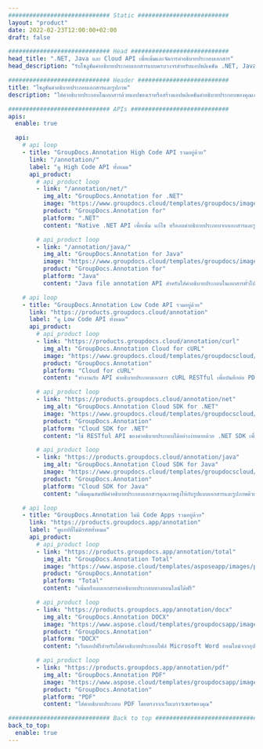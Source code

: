 ```yaml
---
############################# Static ##########################
layout: "product"
date: 2022-02-23T12:00:00+02:00
draft: false

############################# Head ############################
head_title: ".NET, Java และ Cloud API เพื่อเพิ่มและจัดการคำอธิบายประกอบเอกสาร"
head_description: "รับโซลูชันคำอธิบายประกอบเอกสารแบบครบวงจรสำหรับแอปพลิเคชัน .NET, Java และ Cloud เพื่ออธิบายประกอบเอกสารทั่วไปและรูปแบบรูปภาพ"

############################# Header ##########################
title: "โซลูชันคำอธิบายประกอบเอกสารและรูปภาพ"
description: "ใส่คำอธิบายประกอบในเอกสารด้วยแอปของเราหรือสร้างแอปพลิเคชันคำอธิบายประกอบของคุณเองในแพลตฟอร์มยอดนิยมโดยใช้ API ในองค์กรหรือบนคลาวด์"

############################# APIs ############################
apis:
  enable: true

  api:
    # api loop
    - title: "GroupDocs.Annotation High Code API รวมอยู่ด้วย"
      link: "/annotation/"
      label: "ดู High Code API ทั้งหมด"
      api_product:
        # api_product loop
        - link: "/annotation/net/"
          img_alt: "GroupDocs.Annotation for .NET"
          image: "https://www.groupdocs.cloud/templates/groupdocs/images/product-logos/groupdocs-annotation-net.png"
          product: "GroupDocs.Annotation for"
          platform: ".NET"
          content: "Native .NET API เพื่อเพิ่ม แก้ไข หรือลบคำอธิบายประกอบจากเอกสารและรูปภาพได้อย่างมีประสิทธิภาพ รองรับการทำงานกับคำอธิบายประกอบยอดนิยมทุกประเภท"

        # api_product loop
        - link: "/annotation/java/"
          img_alt: "GroupDocs.Annotation for Java"
          image: "https://www.groupdocs.cloud/templates/groupdocs/images/product-logos/groupdocs-annotation-java.png"
          product: "GroupDocs.Annotation for"
          platform: "Java"
          content: "Java file annotation API สำหรับใส่คำอธิบายประกอบในเอกสารทั่วไปและรูปแบบไฟล์ภาพบนระบบปฏิบัติการใด ๆ ที่ติดตั้ง JDK"

    # api loop
    - title: "GroupDocs.Annotation Low Code API รวมอยู่ด้วย"
      link: "https://products.groupdocs.cloud/annotation"
      label: "ดู Low Code API ทั้งหมด"
      api_product:
        # api_product loop
        - link: "https://products.groupdocs.cloud/annotation/curl"
          img_alt: "GroupDocs.Annotation Cloud for cURL"
          image: "https://www.groupdocs.cloud/templates/groupdocscloud/images/sdk/272x272/groupdocs_annotation-for-curl.png"
          product: "GroupDocs.Annotation"
          platform: "Cloud for cURL"
          content: "ทำงานกับ API คำอธิบายประกอบเอกสาร cURL RESTful เพื่อบันทึกย่อ PDF, Word, Excel, PowerPoint, Visio, รูปภาพ และรูปแบบอื่นๆ อีกมากมายในแอปพลิเคชันของคุณอย่างรวดเร็ว"

        # api_product loop
        - link: "https://products.groupdocs.cloud/annotation/net"
          img_alt: "GroupDocs.Annotation Cloud SDK for .NET"
          image: "https://www.groupdocs.cloud/templates/groupdocscloud/images/sdk/272x272/groupdocs_annotation-for-net.png"
          product: "GroupDocs.Annotation"
          platform: "Cloud SDK for .NET"
          content: "ใช้ RESTful API ของคำอธิบายประกอบได้อย่างง่ายดายด้วย .NET SDK เพื่อเพิ่มข้อความ ลายน้ำ พื้นที่ จุด และประเภทคำอธิบายประกอบอื่นๆ ในรูปแบบไฟล์ยอดนิยมกว่า 40 รูปแบบ"

        # api_product loop
        - link: "https://products.groupdocs.cloud/annotation/java"
          img_alt: "GroupDocs.Annotation Cloud SDK for Java"
          image: "https://www.groupdocs.cloud/templates/groupdocscloud/images/sdk/272x272/groupdocs_annotation-for-java.png"
          product: "GroupDocs.Annotation"
          platform: "Cloud SDK for Java"
          content: "เพิ่มคุณสมบัติคำอธิบายประกอบเอกสารคุณภาพสูงให้กับรูปแบบเอกสารและรูปภาพด้วย SDK คำอธิบายประกอบเอกสารที่ออกแบบมาเป็นพิเศษสำหรับ Java"

    # api loop
    - title: "GroupDocs.Annotation ไม่มี Code Apps รวมอยู่ด้วย" 
      link: "https://products.groupdocs.app/annotation"
      label: "ดูแอปที่ไม่มีรหัสทั้งหมด"
      api_product:
        # api_product loop
        - link: "https://products.groupdocs.app/annotation/total"
          img_alt: "GroupDocs.Annotation Total"
          image: "https://www.aspose.cloud/templates/asposeapp/images/products/logo/aspose_annotation-app.png"
          product: "GroupDocs.Annotation"
          platform: "Total"
          content: "เพิ่มหรือลบเอกสารคำอธิบายประกอบทางออนไลน์ได้ฟรี"

        # api_product loop
        - link: "https://products.groupdocs.app/annotation/docx"
          img_alt: "GroupDocs.Annotation DOCX"
          image: "https://www.aspose.cloud/templates/groupdocsapp/images/products/logo/groupdocs_words-app.png"
          product: "GroupDocs.Annotation"
          platform: "DOCX"
          content: "เว็บแอปฟรีสำหรับใส่คำอธิบายประกอบไฟล์ Microsoft Word ออนไลน์จากอุปกรณ์ใดก็ได้"

        # api_product loop
        - link: "https://products.groupdocs.app/annotation/pdf"
          img_alt: "GroupDocs.Annotation PDF"
          image: "https://www.aspose.cloud/templates/groupdocsapp/images/products/logo/groupdocs_pdf-app.png"
          product: "GroupDocs.Annotation"
          platform: "PDF"
          content: "ใส่คำอธิบายประกอบ PDF โดยตรงจากเว็บเบราว์เซอร์ของคุณ"

############################# Back to top ###############################
back_to_top:
  enable: true
---
```

